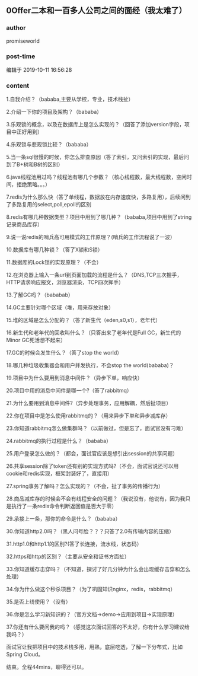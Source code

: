 ## 0Offer二本和一百多人公司之间的面经（我太难了）
### author 
promiseworld
### post-time 

编辑于  2019-10-11 16:56:28
### content 
<div class="post-topic-des nc-post-content">
 <p style="color: rgb(51,51,51);">
  <span>
   1.自我介绍？（bababa,主要从学校，专业，技术栈扯）
  </span>
 </p>
 <p style="color: rgb(51,51,51);">
  <span>
   2.介绍一下你的项目及架构？（bababa）
  </span>
 </p>
 <p style="color: rgb(51,51,51);">
  <span>
   3.乐观锁的概念，以及在数据库上是怎么实现的？（回答了添加version字段，项目中正好用到）
  </span>
 </p>
 <p style="color: rgb(51,51,51);">
  <span>
   4.乐观锁与悲观锁比较？（bababa）
  </span>
 </p>
 <p style="color: rgb(51,51,51);">
  <span>
   5.当一条sql很慢的时候，你怎么排查原因（答了索引，又问索引的实现，最后问到了B+树和B树的区别）
  </span>
 </p>
 <p style="color: rgb(51,51,51);">
  <span>
   6.java线程池用过吗？线程池有哪几个参数？（核心线程数，最大线程数，空闲时间，拒绝策略。。。）
  </span>
 </p>
 <p style="color: rgb(51,51,51);">
  <span>
   7.redis为什么那么快（答了单线程，数据放在内存速度快，多路复用），后续问到了多路复用的select,poll,epoll的区别
  </span>
 </p>
 <p style="color: rgb(51,51,51);">
  <span>
   8.redis有哪几种数据类型？项目中用到了哪几种？（bababa,项目中用到了string记录商品库存）
  </span>
 </p>
 <p style="color: rgb(51,51,51);">
  <span>
   9.说一说redis的哨兵高可用模式的工作原理？(哨兵的工作流程说了一波）
  </span>
 </p>
 <p style="color: rgb(51,51,51);">
  <span>
   10.数据库有哪几种锁？（答了X锁和S锁）
  </span>
 </p>
 <p style="color: rgb(51,51,51);">
  <span>
   11.数据库的Lock锁的实现原理？（不会）
  </span>
 </p>
 <p style="color: rgb(51,51,51);">
  <span>
   12.在浏览器上输入一条url到页面加载的流程是什么？（DNS,TCP三次握手，HTTP请求响应报文，浏览器渲染，TCP四次挥手）
  </span>
 </p>
 <p style="color: rgb(51,51,51);">
  <span>
   13.了解GC吗？（bababab）
  </span>
 </p>
 <p style="color: rgb(51,51,51);">
  <span>
   14.GC主要针对哪个区域（堆，用来存放对象）
  </span>
 </p>
 <p style="color: rgb(51,51,51);">
  <span>
   15.堆的区域是怎么分配的？（答了新生代（eden,s0,s1），老年代）
  </span>
 </p>
 <p style="color: rgb(51,51,51);">
  <span>
   16.新生代和老年代的回收叫什么？（只答出来了老年代是Full GC，新生代的Minor GC死活想不起来）
  </span>
 </p>
 <p style="color: rgb(51,51,51);">
  <span>
   17.GC的时候会发生什么？（答了stop the world）
  </span>
 </p>
 <p style="color: rgb(51,51,51);">
  <span>
   18.哪几种垃圾收集器会和用户并发执行，不会stop the world(bababa)？
  </span>
 </p>
 <p style="color: rgb(51,51,51);">
  <span>
   19.项目中为什么要用到消息中间件？（异步下单，响应快）
  </span>
 </p>
 <p style="color: rgb(51,51,51);">
  <span>
   20.项目中用的消息中间件是哪一个?（答了rabbitmq）
  </span>
 </p>
 <p style="color: rgb(51,51,51);">
  <span>
   21.为什么要用到消息中间件?（异步处理事务，应用解耦，然后扯项目）
  </span>
 </p>
 <p style="color: rgb(51,51,51);">
  <span>
   22.你在项目中是怎么使用rabbitmq的？（用来异步下单和异步减库存）
  </span>
 </p>
 <p style="color: rgb(51,51,51);">
  <span>
   23.你知道rabbitmq怎么做集群吗？（以前做过，但是忘了，面试官没有刁难）
  </span>
 </p>
 <p style="color: rgb(51,51,51);">
  <span>
   24.rabbitmq的执行过程是什么？（bababa）
  </span>
 </p>
 <p style="color: rgb(51,51,51);">
  <span>
   25.用户登录怎么做的？（都会，面试官应该是想引出session的共享问题）
  </span>
 </p>
 <p style="color: rgb(51,51,51);">
  <span>
   26.共享session除了token还有别的实现方式吗?（不会，面试官说还可以用cookie和redis实现，框架封装好了，直接用）
  </span>
 </p>
 <p style="color: rgb(51,51,51);">
  <span>
   27.spring事务了解吗？怎么实现的？（不会，扯了事务的传播行为）
  </span>
 </p>
 <p style="color: rgb(51,51,51);">
  <span>
   28.商品减库存的时候会不会有线程安全的问题？（我说没有，他说有，因为我只是执行了一条redis命令判断返回值是否大于零）
  </span>
 </p>
 <p style="color: rgb(51,51,51);">
  <span>
   29.承接上一条，那你的命令是什么？（bababa）
  </span>
 </p>
 <p style="color: rgb(51,51,51);">
  <span>
   30.你知道http2.0吗？（黑人问号脸？？？只答了2.0有传输内容的压缩）
  </span>
 </p>
 <p style="color: rgb(51,51,51);">
  <span>
   31.http1.0和http1.1的区别?(答了长连接，流水线，状态码）
  </span>
 </p>
 <p style="color: rgb(51,51,51);">
  <span>
   32.https和http的区别？（主要从安全和证书方面扯）
  </span>
 </p>
 <p style="color: rgb(51,51,51);">
  <span>
   33.你知道缓存击穿吗？（不知道，探讨了好几分钟为什么会出现缓存击穿和怎么处理）
  </span>
 </p>
 <p style="color: rgb(51,51,51);">
  <span>
   34.你为什么做这个秒杀项目？（为了巩固知识nginx，redis，rabbitmq）
  </span>
 </p>
 <p style="color: rgb(51,51,51);">
  <span>
   35.是否上线使用？（没有）
  </span>
 </p>
 <p style="color: rgb(51,51,51);">
  <span>
   36.你是怎么学习新知识的？（官方文档-&gt;demo-&gt;应用到项目-&gt;实现原理）
  </span>
 </p>
 <p style="color: rgb(51,51,51);">
  <span>
   37.你还有什么要问我的吗？（感觉这次面试回答的不太好，你有什么学习建议给我吗？）
  </span>
 </p>
 <p style="color: rgb(51,51,51);">
  <span>
   面试官让我把项目中的技术栈多用，用熟，底层吃透，了解一下分布式，比如Spring Cloud。
  </span>
 </p>
 <p style="color: rgb(51,51,51);">
  <span>
   结束。全程44mins，聊得还可以。
  </span>
 </p>
</div>
